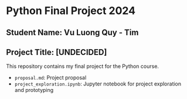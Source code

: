 # Python Final Project 2024
## Student Name: Vu Luong Quy - Tim
## Project Title: [UNDECIDED]
This repository contains my final project for the Python course.
- `proposal.md`: Project proposal
- `project_exploration.ipynb`: Jupyter notebook for project exploration and prototyping

